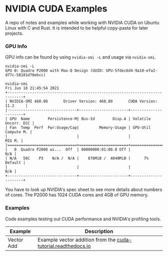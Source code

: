 # NVIDIA CUDA Examples

A repo of notes and examples while working with NVIDIA CUDA on Ubuntu Linux with C and
Rust. It is intended to be helpful copy-pasta for later projects.

### GPU Info

GPU info can be found by using `nvidia-smi -L` and usage via `nvidia-smi`.

```
nvidia-smi -L
GPU 0: Quadro P2000 with Max-Q Design (UUID: GPU-5fdec6d4-9a10-efa2-d77c-58181d70ebcc)

nvidia-smi
Fri Jun 18 21:45:54 2021       
+-----------------------------------------------------------------------------+
| NVIDIA-SMI 460.80       Driver Version: 460.80       CUDA Version: 11.2     |
|-------------------------------+----------------------+----------------------+
| GPU  Name        Persistence-M| Bus-Id        Disp.A | Volatile Uncorr. ECC |
| Fan  Temp  Perf  Pwr:Usage/Cap|         Memory-Usage | GPU-Util  Compute M. |
|                               |                      |               MIG M. |
|===============================+======================+======================|
|   0  Quadro P2000 wi...  Off  | 00000000:01:00.0 Off |                  N/A |
| N/A   56C    P3    N/A /  N/A |    876MiB /  4040MiB |      7%      Default |
|                               |                      |                  N/A |
+-------------------------------+----------------------+----------------------+
```

You have to look up NVIDIA's spec sheet to see more details about numbers of cores. The
P2000 has 1024 CUDA cores and 4GB of GPU memory.


### Examples

Code examples testing out CUDA performance and NVIDIA's profiling tools.

| Example | Description |
| --- | --- |
| Vector Add | Example vector addition from the [cuda-tutorial.readthedocs.io](https://cuda-tutorial.readthedocs.io/en/latest/tutorials/tutorial01/) |
